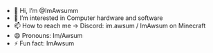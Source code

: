 - 👋 Hi, I’m @ImAwsumm
- 👀 I’m interested in Computer hardware and software 
- 📫 How to reach me -> Discord: im.awsum / ImAwsum on Minecraft
- 😄 Pronouns: Im/Awsum
- ⚡ Fun fact: ImAwsum 
<!---
ImAwsumm/ImAwsumm is a ✨ special ✨ repository because its `README.md` (this file) appears on your GitHub profile.
You can click the Preview link to take a look at your changes.
--->
